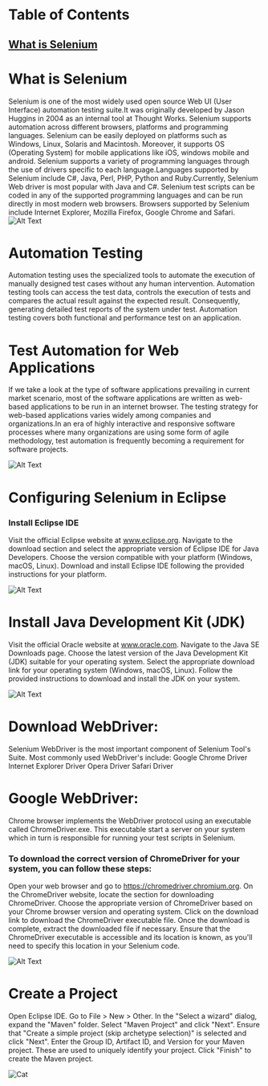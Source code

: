 # Table of Contents

[What is Selenium](https://github.com/irfanahmad2000/mdFile/blob/main/README.md#what-is-selenium-1)
- 
# What is Selenium
Selenium is one of the most widely used open source Web UI (User Interface) automation testing suite.It was originally developed by Jason Huggins in 2004 as an internal tool at Thought Works. Selenium supports automation across different browsers, platforms and programming languages.
Selenium can be easily deployed on platforms such as Windows, Linux, Solaris and Macintosh. Moreover, it supports OS (Operating System) for mobile applications like iOS, windows mobile and android.
Selenium supports a variety of programming languages through the use of drivers specific to each language.Languages supported by Selenium include C#, Java, Perl, PHP, Python and Ruby.Currently, Selenium Web driver is most popular with Java and C#. Selenium test scripts can be coded in any of the supported programming languages and can be run directly in most modern web browsers. Browsers supported by Selenium include Internet Explorer, Mozilla Firefox, Google Chrome and Safari.
![Alt Text](https://static.javatpoint.com/tutorial/selenium/images/selenium-what-is-selenium.png)

# Automation Testing
Automation testing uses the specialized tools to automate the execution of manually designed test cases without any human intervention. Automation testing tools can access the test data, controls the execution of tests and compares the actual result against the expected result. Consequently, generating detailed test reports of the system under test.
Automation testing covers both functional and performance test on an application.
 # Test Automation for Web Applications 

If we take a look at the type of software applications prevailing in current market scenario, most of the software applications are written as web-based applications to be run in an internet browser. The testing strategy for web-based applications varies widely among companies and organizations.In an era of highly interactive and responsive software processes where many organizations are using some form of agile methodology, test automation is frequently becoming a requirement for software projects.

![Alt Text](https://static.javatpoint.com/tutorial/selenium/images/selenium-webdriver-architecture.png)
# Configuring Selenium in Eclipse

### Install Eclipse IDE
Visit the official Eclipse website at www.eclipse.org.
Navigate to the download section and select the appropriate version of Eclipse IDE for Java Developers.
Choose the version compatible with your platform (Windows, macOS, Linux).
Download and install Eclipse IDE following the provided instructions for your platform.


![Alt Text](https://www.automationtestinghub.com/images/java/eclipse-ide-2022-12-download-page.png)

# Install Java Development Kit (JDK)
Visit the official Oracle website at www.oracle.com.
Navigate to the Java SE Downloads page.
Choose the latest version of the Java Development Kit (JDK) suitable for your operating system.
Select the appropriate download link for your operating system (Windows, macOS, Linux).
Follow the provided instructions to download and install the JDK on your system.

![Alt Text](https://media.geeksforgeeks.org/wp-content/uploads/20220622114149/Step1DownloadingJDKforWindows.png)

# Download WebDriver:
Selenium WebDriver is the most important component of Selenium Tool's Suite. 
Most commonly used WebDriver's include:
Google Chrome Driver
Internet Explorer Driver
Opera Driver
Safari Driver

# Google WebDriver:
Chrome browser implements the WebDriver protocol using an executable called ChromeDriver.exe. This executable start a server on your system which in turn is responsible for running your test scripts in Selenium.

### To download the correct version of ChromeDriver for your system, you can follow these steps:

Open your web browser and go to https://chromedriver.chromium.org.
On the ChromeDriver website, locate the section for downloading ChromeDriver.
Choose the appropriate version of ChromeDriver based on your Chrome browser version and operating system.
Click on the download link to download the ChromeDriver executable file.
Once the download is complete, extract the downloaded file if necessary.
Ensure that the ChromeDriver executable is accessible and its location is known, as you'll need to specify this location in your Selenium code.

![Alt Text](https://www.automationtestinghub.com/images/selenium/chrome-for-testing-availability-stable-beta-dev-canary.png)

# Create a Project

Open Eclipse IDE.
Go to File > New > Other.
In the "Select a wizard" dialog, expand the "Maven" folder.
Select "Maven Project" and click "Next".
Ensure that "Create a simple project (skip archetype selection)" is selected and click "Next".
Enter the Group ID, Artifact ID, and Version for your Maven project. These are used to uniquely identify your project.
Click "Finish" to create the Maven project.


![Cat](https://drive.google.com/uc?export=view&id=1fonGYttcequtQW1rkJdnEkFsu3D-yOwm)











